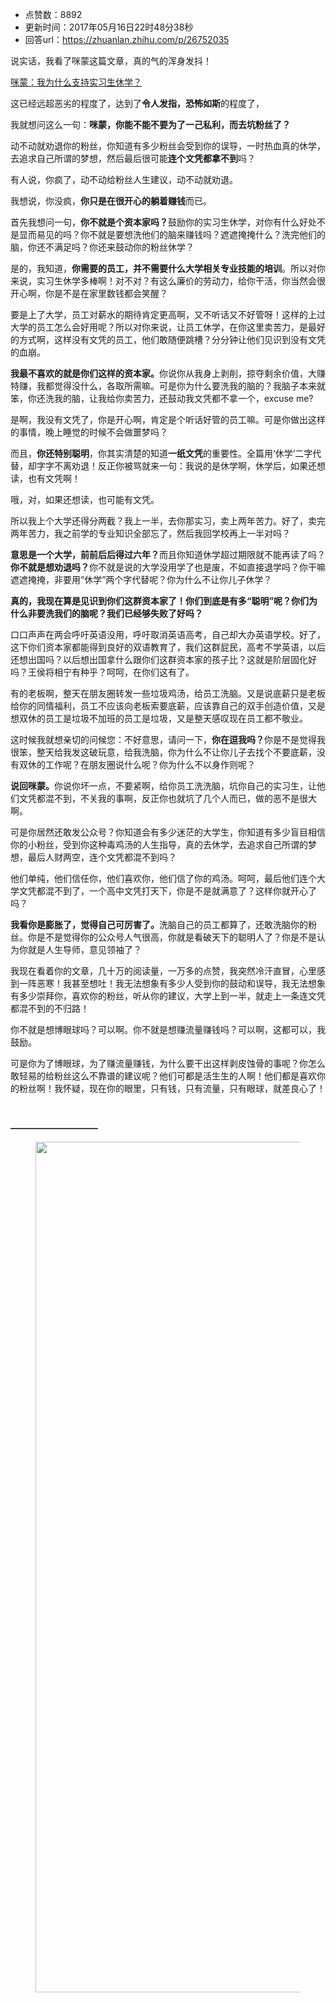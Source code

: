 - 点赞数：8892
- 更新时间：2017年05月16日22时48分38秒
- 回答url：https://zhuanlan.zhihu.com/p/26752035
<body>
 <p data-pid="Qe4xh05U">说实话，我看了咪蒙这篇文章，真的气的浑身发抖！</p><a href="https://link.zhihu.com/?target=https%3A//mp.weixin.qq.com/s/rnKglL1cT9QrEjkXrDWJgw" class=" wrap external" target="_blank" rel="nofollow noreferrer">咪蒙：我为什么支持实习生休学？</a>
 <br>
 <p data-pid="dZaE_8w6">这已经远超恶劣的程度了，达到了<b>令人发指，恐怖如斯</b>的程度了，</p>
 <p data-pid="E_A6cyeU">我就想问这么一句：<b>咪蒙，你能不能不要为了一己私利，而去坑粉丝了？</b></p>
 <p data-pid="mudXpNAw">动不动就劝退你的粉丝，你知道有多少粉丝会受到你的误导，一时热血真的休学，去追求自己所谓的梦想，然后最后很可能<b>连个文凭都拿不到</b>吗？</p>
 <p data-pid="n1y8EaIr">有人说，你疯了，动不动给粉丝人生建议，动不动就劝退。</p>
 <p data-pid="2bXlVBxR">我想说，你没疯，<b>你只是在很开心的躺着赚钱</b>而已。</p>
 <p data-pid="5b1gr-2n">首先我想问一句，<b>你不就是个资本家吗？</b>鼓励你的实习生休学，对你有什么好处不是显而易见的吗？你不就是要想洗他们的脑来赚钱吗？遮遮掩掩什么？洗完他们的脑，你还不满足吗？你还来鼓动你的粉丝休学？</p>
 <p data-pid="j5IoLYsX">是的，我知道，<b>你需要的员工，并不需要什么大学相关专业技能的培训</b>。所以对你来说，实习生休学多棒啊！对不对？有这么廉价的劳动力，给你干活，你当然会很开心啊，你是不是在家里数钱都会笑醒？</p>
 <p data-pid="yLIKq80V">要是上了大学，员工对薪水的期待肯定更高啊，又不听话又不好管呀！这样的上过大学的员工怎么会好用呢？所以对你来说，让员工休学，在你这里卖苦力，是最好的方式啊，这样没有文凭的员工，他们敢随便跳槽？分分钟让他们见识到没有文凭的血崩。</p>
 <p data-pid="Yk2fBA0o"><b>我最不喜欢的就是你们这样的资本家。</b>你说你从我身上剥削，掠夺剩余价值，大赚特赚，我都觉得没什么，各取所需嘛。可是你为什么要洗我的脑的？我脑子本来就笨，你还洗我的脑，让我给你卖苦力，还鼓动我文凭都不拿一个，excuse me?</p>
 <p data-pid="4J2sPjkN">是啊，我没有文凭了，你是开心啊，肯定是个听话好管的员工嘛。可是你做出这样的事情，晚上睡觉的时候不会做噩梦吗？</p>
 <p data-pid="gRh9XOl7">而且，<b>你还特别聪明</b>，你其实清楚的知道<b>一纸文凭</b>的重要性。全篇用‘休学’二字代替，却字字不离劝退！反正你被骂就来一句：我说的是休学啊，休学后，如果还想读，也有文凭啊！</p>
 <p data-pid="apJKTWUG">哦，对，如果还想读，也可能有文凭。</p>
 <p data-pid="6jTY75Cj">所以我上个大学还得分两截？我上一半，去你那实习，卖上两年苦力。好了，卖完两年苦力，我之前学的专业知识全部忘了，然后我回学校再上一半对吗？</p>
 <p data-pid="-h9BvPsd"><b>意思是一个大学，前前后后得过六年？</b>而且你知道休学超过期限就不能再读了吗？<b>你不就是想劝退吗？</b>你不就是说的大学没用学了也是废，不如直接退学吗？你干嘛遮遮掩掩，非要用“休学”两个字代替呢？你为什么不让你儿子休学？</p>
 <p data-pid="v_UO-oKm"><b>真的，我现在算是见识到你们这群资本家了！你们到底是有多“聪明”呢？你们为什么非要洗我们的脑呢？我们已经够失败了好吗？</b></p>
 <p data-pid="ShTk2CUV">口口声声在两会呼吁英语没用，呼吁取消英语高考，自己却大办英语学校。好了，这下你们资本家都能得到良好的双语教育了，我们这群屁民，高考不学英语，以后还想出国吗？以后想出国拿什么跟你们这群资本家的孩子比？这就是阶层固化好吗？王侯将相宁有种乎？呵呵，在你们这有了。</p>
 <p data-pid="297ef-3w">有的老板啊，整天在朋友圈转发一些垃圾鸡汤，给员工洗脑。又是说底薪只是老板给你的同情福利，员工不应该向老板索要底薪，应该靠自己的双手创造价值，又是想双休的员工是垃圾不加班的员工是垃圾，又是整天感叹现在员工都不敬业。</p>
 <p data-pid="q3HPYumc">这时候我就想亲切的问候您：不好意思，请问一下，<b>你在逗我吗？</b>你是不是觉得我很笨，整天给我发这破玩意，给我洗脑，你为什么不让你儿子去找个不要底薪，没有双休的工作呢？在朋友圈说什么呢？你为什么不以身作则呢？</p>
 <p data-pid="p8_wJT80"><b>说回咪蒙。</b>你说你坏一点，不要紧啊，给你员工洗洗脑，坑你自己的实习生，让他们文凭都混不到，不关我的事啊，反正你也就坑了几个人而已，做的恶不是很大啊。<br></p>
 <p data-pid="-Il0c18J">可是你居然还敢发公众号？你知道会有多少迷茫的大学生，你知道有多少盲目相信你的小粉丝，受到你这种毒鸡汤的人生指导，真的去休学，去追求自己所谓的梦想，最后人财两空，连个文凭都混不到吗？</p>
 <p data-pid="_RTAYkdE">他们单纯，他们信任你，他们喜欢你，他们信了你的鸡汤。呵呵，最后他们连个大学文凭都混不到了，一个高中文凭打天下，你是不是就满意了？这样你就开心了吗？</p>
 <p data-pid="o4ZvID5L"><b>我看你是膨胀了，觉得自己可厉害了。</b>洗脑自己的员工都算了，还敢洗脑你的粉丝。你是不是觉得你的公众号人气很高，你就是看破天下的聪明人了？你是不是认为你就是人生导师，意见领袖了？</p>
 <p data-pid="ipeRkMDH">我现在看着你的文章，几十万的阅读量，一万多的点赞，我突然冷汗直冒，心里感到一阵恶寒！我甚至想吐！我无法想象有多少人受到你的鼓动和误导，我无法想象有多少崇拜你，喜欢你的粉丝，听从你的建议，大学上到一半，就走上一条连文凭都混不到的不归路！</p>
 <p data-pid="7-sODO3A">你不就是想博眼球吗？可以啊。你不就是想赚流量赚钱吗？可以啊，这都可以，我鼓励。</p>
 <p data-pid="sQRJV2ZG">可是你为了博眼球，为了赚流量赚钱，为什么要干出这样剥皮蚀骨的事呢？你怎么敢轻易的给粉丝这么不靠谱的建议呢？他们可都是活生生的人啊！他们都是喜欢你的粉丝啊！我怀疑，现在你的眼里，只有钱，只有流量，只有眼球，就差良心了！</p>
 <br>
 <p data-pid="YaST-tj3"><b>——————————</b></p>
 <figure>
  <img src="https://pic4.zhimg.com/v2-46bcb50f9713855fdbe9425dae292667_b.png" data-rawwidth="1361" data-rawheight="567" class="origin_image zh-lightbox-thumb" width="1361" data-original="https://pic4.zhimg.com/v2-46bcb50f9713855fdbe9425dae292667_r.jpg">
 </figure>
</body>